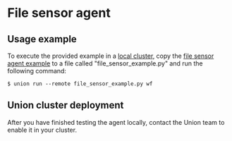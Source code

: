 # File sensor agent

## Usage example

To execute the provided example in a [local cluster](../../../development-cycle/running-in-a-local-cluster.md),
copy the [file sensor agent example](./file-sensor-agent-example.md) to a file called "file_sensor_example.py" and run the following command:

```{code-block} shell
$ union run --remote file_sensor_example.py wf
```

## Union cluster deployment

After you have finished testing the agent locally, contact the Union team to enable it in your cluster.
